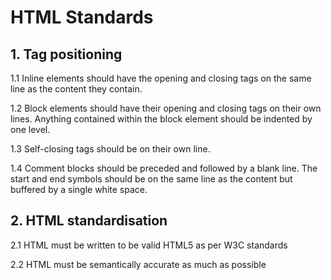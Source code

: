 <h1>HTML Standards</h1>

<h2 id="1">1. Tag positioning</h2>
<p id="1.1">1.1 Inline elements should have the opening and closing tags on the same line as the content they contain. </p>
<p id="1.2">1.2 Block elements should have their opening and closing tags on their own lines. Anything contained within the block element should be indented by one level.</p>
<p id="1.3">1.3 Self-closing tags should be on their own line.</p>
<p id="1.4">1.4 Comment blocks should be preceded and followed by a blank line. The start and end symbols should be on the same line as the content but buffered by a single white space.</p>

<h2 id="2">2. HTML standardisation</h2>
<p id="2.1">2.1 HTML must be written to be valid HTML5 as per W3C standards</p>
<p id="2.2">2.2 HTML must be semantically accurate as much as possible</p>